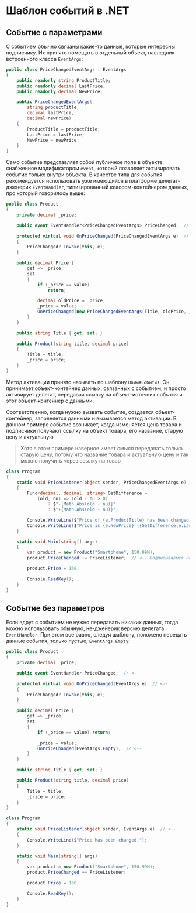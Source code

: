# Шаблон событий в .NET

## Событие с параметрами

С событием обычно связаны какие-то данные, которые интересны подписчику. Их принято помещать в отдельный объект, наследник встроенного класса `EventArgs`:

```c#
public class PriceChangedEventArgs : EventArgs
{
    public readonly string ProductTitle;
    public readonly decimal LastPrice;
    public readonly decimal NewPrice;

    public PriceChangedEventArgs(
        string productTitle,
		decimal lastPrice,
		decimal newPrice)
    {
        ProductTitle = productTitle;
        LastPrice = lastPrice;
        NewPrice = newPrice;
    }
}
```

Само событие представляет собой публичное поле в объекте, снабженное модификатором `event`, который позволяет активировать событие только внутри объекта. В качестве типа для события рекомендуется использовать уже имеющийся в платформе делегат-дженерик `EventHandler`, типизированный классом-контейнером данных, про который говорилось выше:

```c#
public class Product
{
    private decimal _price;

    public event EventHandler<PriceChangedEventArgs> PriceChanged;  // <-- Событие

    protected virtual void OnPriceChanged(PriceChangedEventArgs e)  // <-- Метод активации
    {
        PriceChanged?.Invoke(this, e);
    }

    public decimal Price {
        get => _price;
        set
        {
            if (_price == value)
                return;

            decimal oldPrice = _price;
            _price = value;
            OnPriceChanged(new PriceChangedEventArgs(Title, oldPrice, _price));  // <-- Активация
        }
    }

    public string Title { get; set; }

    public Product(string title, decimal price)
    {
        Title = title;
        _price = price;
    }
}
```

Метод активации принято называть по шаблону `OnИмяСобытия`. Он принимает объект-контейнер данных, связанных с событием, и просто активирует делегат, передавая ссылку на объект-источник события и этот объект-контейнер с данными.

Соответственно, когда нужно вызвать событие, создается объект-контейнер, заполняется данными и вызывается метод активации. В данном примере событие возникает, когда изменяется цена товара и подписчики получают ссылку на объект товара, его название, старую цену и актуальную

> Хотя в этом примере наверное имеет смысл передавать только старую цену, потому что название товара и актуальную цену и так можно получить через ссылку на товар

```c#
class Program
{
    static void PriceListener(object sender, PriceChangedEventArgs e)
    {
        Func<decimal, decimal, string> GetDifference =
            (old, nu) => (old - nu > 0)
                ? $"-{Math.Abs(old - nu)}"
                : $"+{Math.Abs(old - nu)}";

        Console.WriteLine($"Price of {e.ProductTitle} has been changed.");
        Console.WriteLine($"Price is {e.NewPrice} ({GetDifference(e.LastPrice, e.NewPrice)})");
    }

    static void Main(string[] args)
    {
        var product = new Product("Smartphone", 150.99M);
        product.PriceChanged += PriceListener;  // <-- Подписываемся на событие

        product.Price = 160;

        Console.ReadKey();
    }
}
```



## Событие без параметров

Если вдруг с событием не нужно передавать никаких данных, тогда можно использовать обычную, не-дженерик версию делегата `EventHandler`. При этом все равно, следуя шаблону, положено передать данные события, только пустые, `EventArgs.Empty`:

```c#
public class Product
{
    private decimal _price;

    public event EventHandler PriceChanged;  // <--

    protected virtual void OnPriceChanged(EventArgs e)  // <--
    {
        PriceChanged?.Invoke(this, e);
    }

    public decimal Price {
        get => _price;
        set
        {
            if (_price == value) return;

            _price = value;
            OnPriceChanged(EventArgs.Empty);  // <--
        }
    }

    public string Title { get; set; }

    public Product(string title, decimal price)
    {
        Title = title;
        _price = price;
    }
}

class Program
{
    static void PriceListener(object sender, EventArgs e)  // <--
    {
        Console.WriteLine($"Price has been changed.");
    }

    static void Main(string[] args)
    {
        var product = new Product("Smartphone", 150.99M);
        product.PriceChanged += PriceListener;

        product.Price = 160;

        Console.ReadKey();
    }
}
```

